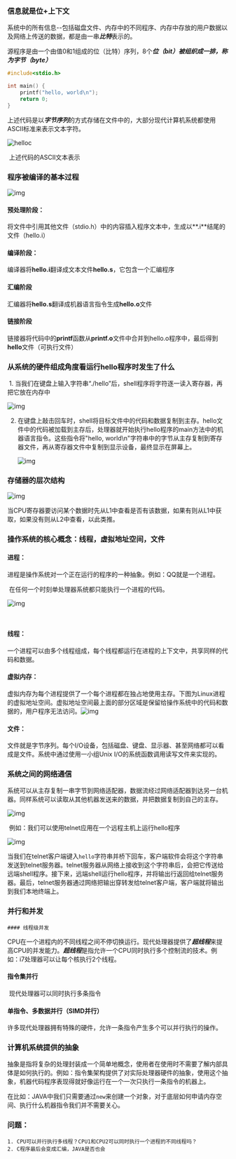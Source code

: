 ### 信息就是位+上下文

​	系统中的所有信息--包括磁盘文件、内存中的不同程序、内存中存放的用户数据以及网络上传送的数据，都是由一串***比特***表示的。

源程序是由一个由值0和1组成的位（比特）序列，8个***位（bit）***被组织成一排，称为***字节（byte）***

~~~c
#include<stdio.h>

int main() {
    printf("hello, world\n");
    return 0;
}
~~~

上述代码是以***字节序列***的方式存储在文件中的，大部分现代计算机系统都使用ASCII标准来表示文本字符。

![helloc](helloc.png)

​								上述代码的ASCII文本表示





### 程序被编译的基本过程

![img](编译过程.png)

#### 预处理阶段：

​	将文件中引用其他文件（stdio.h）中的内容插入程序文本中，生成以**.i**结尾的文件（hello.i）

#### 编译阶段：

​	编译器将**hello.i**翻译成文本文件**hello.s**，它包含一个汇编程序

#### 汇编阶段

​	汇编器将**hello.s**翻译成机器语言指令生成**hello.o**文件

#### 链接阶段

​	链接器将代码中的**printf**函数从**printf.o**文件中合并到hello.o程序中，最后得到**hello**文件（可执行文件）

### 从系统的硬件组成角度看运行hello程序时发生了什么

​	1. 当我们在键盘上输入字符串“./hello”后，shell程序将字符逐一读入寄存器，再把它放在内存中

![img](hello1.png)

 2. 在键盘上敲击回车时，shell将目标文件中的代码和数据复制到主存。hello文件中的代码被加载到主存后，处理器就开始执行hello程序的main方法中的机器语言指令。这些指令将"hello, world\n"字符串中的字节从主存复制到寄存器文件，再从寄存器文件中复制到显示设备，最终显示在屏幕上。

    ![img](hello2.png)


### 存储器的层次结构

![img](存储器层次结构.png)

当CPU寄存器要访问某个数据时先从L1中查看是否有该数据，如果有则从L1中获取，如果没有则从L2中查看，以此类推。

### 操作系统的核心概念：线程，虚拟地址空间，文件

#### 进程：

​	进程是操作系统对一个正在运行的程序的一种抽象。例如：QQ就是一个进程。

​	在任何一个时刻单处理器系统都只能执行一个进程的代码。

![img](进程上下文切换.png)

​	

#### 线程：

​	一个进程可以由多个线程组成，每个线程都运行在进程的上下文中，共享同样的代码和数据。

#### 虚拟内存：

​	虚拟内存为每个进程提供了一个每个进程都在独占地使用主存。下图为Linux进程的虚拟地址空间。虚拟地址空间最上面的部分区域是保留给操作系统中的代码和数据的，用户程序无法访问。![img](进程的虚拟地址空间.png)

#### 文件：

​	文件就是字节序列。每个I/O设备，包括磁盘、键盘、显示器、甚至网络都可以看成是文件。系统中通过使用一小组Unix I/O的系统函数调用读写文件来实现的。

### 系统之间的网络通信

​	系统可以从主存复制一串字节到网络适配器，数据流经过网络适配器到达另一台机器。同样系统可以读取从其他机器发送来的数据，并把数据复制到自己的主存。

![img](网络.png)

​	例如：我们可以使用telnet应用在一个远程主机上运行hello程序

![img](telnet.png)

​	当我们在telnet客户端键入`hello`字符串并桥下回车，客户端软件会将这个字符串发送到telnet服务器。telnet服务器从网络上接收到这个字符串后，会把它传送给远端shell程序。接下来，远端shell运行hello程序，并将输出行返回给telnet服务器。最后，telnet服务器通过网络把输出穿转发给telnet客户端，客户端就将输出到我们本地终端上。

### 并行和并发

	#### 线程级并发

​	CPU在一个进程内的不同线程之间不停切换运行。现代处理器提供了***超线程***来提高CPU的并发能力。***超线程***是指允许一个CPU同时执行多个控制流的技术。例如：i7处理器可以让每个核执行2个线程。

#### 指令集并行

​	现代处理器可以同时执行多条指令

#### 单指令、多数据并行（SIMD并行）

​	许多现代处理器拥有特殊的硬件，允许一条指令产生多个可以并行执行的操作。

### 计算机系统提供的抽象

​	抽象是指将复杂的处理封装成一个简单地概念，使用者在使用时不需要了解内部具体是如何执行的。例如：指令集架构提供了对实际处理器硬件的抽象，使用这个抽象，机器代码程序表现得就好像运行在一个一次只执行一条指令的机器上。

​	在比如：JAVA中我们只需要通过`new`来创建一个对象，对于底层如何申请内存空间、执行什么机器指令我们并不需要关心。



### 问题：

 	1. CPU可以并行执行多线程？CPU1和CPU2可以同时执行一个进程的不同线程吗？
 	2. C程序最后会变成汇编，JAVA是否也会

